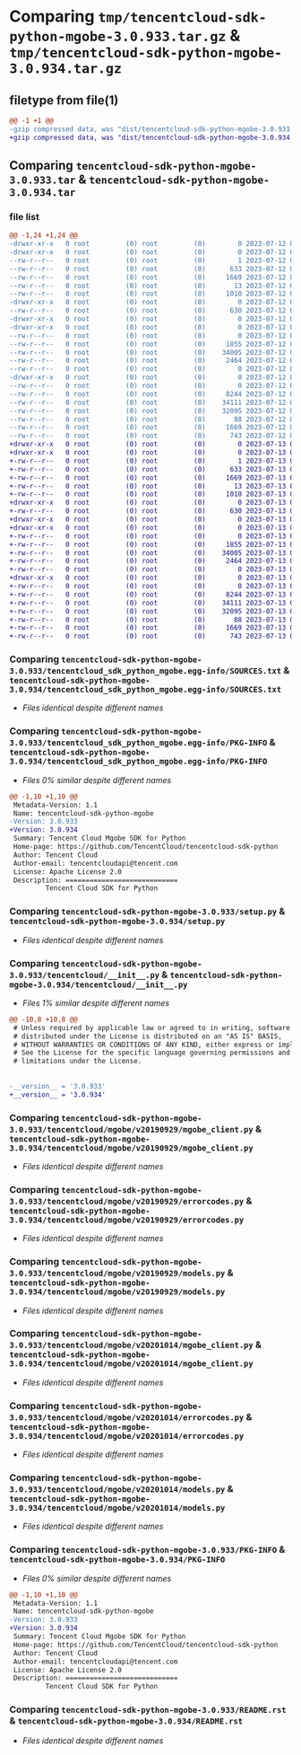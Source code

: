 # Comparing `tmp/tencentcloud-sdk-python-mgobe-3.0.933.tar.gz` & `tmp/tencentcloud-sdk-python-mgobe-3.0.934.tar.gz`

## filetype from file(1)

```diff
@@ -1 +1 @@
-gzip compressed data, was "dist/tencentcloud-sdk-python-mgobe-3.0.933.tar", last modified: Wed Jul 12 00:33:30 2023, max compression
+gzip compressed data, was "dist/tencentcloud-sdk-python-mgobe-3.0.934.tar", last modified: Thu Jul 13 00:26:02 2023, max compression
```

## Comparing `tencentcloud-sdk-python-mgobe-3.0.933.tar` & `tencentcloud-sdk-python-mgobe-3.0.934.tar`

### file list

```diff
@@ -1,24 +1,24 @@
-drwxr-xr-x   0 root         (0) root         (0)        0 2023-07-12 00:33:30.000000 tencentcloud-sdk-python-mgobe-3.0.933/
-drwxr-xr-x   0 root         (0) root         (0)        0 2023-07-12 00:33:30.000000 tencentcloud-sdk-python-mgobe-3.0.933/tencentcloud_sdk_python_mgobe.egg-info/
--rw-r--r--   0 root         (0) root         (0)        1 2023-07-12 00:33:30.000000 tencentcloud-sdk-python-mgobe-3.0.933/tencentcloud_sdk_python_mgobe.egg-info/dependency_links.txt
--rw-r--r--   0 root         (0) root         (0)      633 2023-07-12 00:33:30.000000 tencentcloud-sdk-python-mgobe-3.0.933/tencentcloud_sdk_python_mgobe.egg-info/SOURCES.txt
--rw-r--r--   0 root         (0) root         (0)     1669 2023-07-12 00:33:30.000000 tencentcloud-sdk-python-mgobe-3.0.933/tencentcloud_sdk_python_mgobe.egg-info/PKG-INFO
--rw-r--r--   0 root         (0) root         (0)       13 2023-07-12 00:33:30.000000 tencentcloud-sdk-python-mgobe-3.0.933/tencentcloud_sdk_python_mgobe.egg-info/top_level.txt
--rw-r--r--   0 root         (0) root         (0)     1010 2023-07-12 00:33:30.000000 tencentcloud-sdk-python-mgobe-3.0.933/setup.py
-drwxr-xr-x   0 root         (0) root         (0)        0 2023-07-12 00:33:30.000000 tencentcloud-sdk-python-mgobe-3.0.933/tencentcloud/
--rw-r--r--   0 root         (0) root         (0)      630 2023-07-12 00:33:30.000000 tencentcloud-sdk-python-mgobe-3.0.933/tencentcloud/__init__.py
-drwxr-xr-x   0 root         (0) root         (0)        0 2023-07-12 00:33:30.000000 tencentcloud-sdk-python-mgobe-3.0.933/tencentcloud/mgobe/
-drwxr-xr-x   0 root         (0) root         (0)        0 2023-07-12 00:33:30.000000 tencentcloud-sdk-python-mgobe-3.0.933/tencentcloud/mgobe/v20190929/
--rw-r--r--   0 root         (0) root         (0)        0 2023-07-12 00:33:30.000000 tencentcloud-sdk-python-mgobe-3.0.933/tencentcloud/mgobe/v20190929/__init__.py
--rw-r--r--   0 root         (0) root         (0)     1855 2023-07-12 00:33:30.000000 tencentcloud-sdk-python-mgobe-3.0.933/tencentcloud/mgobe/v20190929/mgobe_client.py
--rw-r--r--   0 root         (0) root         (0)    34005 2023-07-12 00:33:30.000000 tencentcloud-sdk-python-mgobe-3.0.933/tencentcloud/mgobe/v20190929/errorcodes.py
--rw-r--r--   0 root         (0) root         (0)     2464 2023-07-12 00:33:30.000000 tencentcloud-sdk-python-mgobe-3.0.933/tencentcloud/mgobe/v20190929/models.py
--rw-r--r--   0 root         (0) root         (0)        0 2023-07-12 00:33:30.000000 tencentcloud-sdk-python-mgobe-3.0.933/tencentcloud/mgobe/__init__.py
-drwxr-xr-x   0 root         (0) root         (0)        0 2023-07-12 00:33:30.000000 tencentcloud-sdk-python-mgobe-3.0.933/tencentcloud/mgobe/v20201014/
--rw-r--r--   0 root         (0) root         (0)        0 2023-07-12 00:33:30.000000 tencentcloud-sdk-python-mgobe-3.0.933/tencentcloud/mgobe/v20201014/__init__.py
--rw-r--r--   0 root         (0) root         (0)     8244 2023-07-12 00:33:30.000000 tencentcloud-sdk-python-mgobe-3.0.933/tencentcloud/mgobe/v20201014/mgobe_client.py
--rw-r--r--   0 root         (0) root         (0)    34111 2023-07-12 00:33:30.000000 tencentcloud-sdk-python-mgobe-3.0.933/tencentcloud/mgobe/v20201014/errorcodes.py
--rw-r--r--   0 root         (0) root         (0)    32095 2023-07-12 00:33:30.000000 tencentcloud-sdk-python-mgobe-3.0.933/tencentcloud/mgobe/v20201014/models.py
--rw-r--r--   0 root         (0) root         (0)       88 2023-07-12 00:33:30.000000 tencentcloud-sdk-python-mgobe-3.0.933/setup.cfg
--rw-r--r--   0 root         (0) root         (0)     1669 2023-07-12 00:33:30.000000 tencentcloud-sdk-python-mgobe-3.0.933/PKG-INFO
--rw-r--r--   0 root         (0) root         (0)      743 2023-07-12 00:33:30.000000 tencentcloud-sdk-python-mgobe-3.0.933/README.rst
+drwxr-xr-x   0 root         (0) root         (0)        0 2023-07-13 00:26:02.000000 tencentcloud-sdk-python-mgobe-3.0.934/
+drwxr-xr-x   0 root         (0) root         (0)        0 2023-07-13 00:26:02.000000 tencentcloud-sdk-python-mgobe-3.0.934/tencentcloud_sdk_python_mgobe.egg-info/
+-rw-r--r--   0 root         (0) root         (0)        1 2023-07-13 00:26:02.000000 tencentcloud-sdk-python-mgobe-3.0.934/tencentcloud_sdk_python_mgobe.egg-info/dependency_links.txt
+-rw-r--r--   0 root         (0) root         (0)      633 2023-07-13 00:26:02.000000 tencentcloud-sdk-python-mgobe-3.0.934/tencentcloud_sdk_python_mgobe.egg-info/SOURCES.txt
+-rw-r--r--   0 root         (0) root         (0)     1669 2023-07-13 00:26:02.000000 tencentcloud-sdk-python-mgobe-3.0.934/tencentcloud_sdk_python_mgobe.egg-info/PKG-INFO
+-rw-r--r--   0 root         (0) root         (0)       13 2023-07-13 00:26:02.000000 tencentcloud-sdk-python-mgobe-3.0.934/tencentcloud_sdk_python_mgobe.egg-info/top_level.txt
+-rw-r--r--   0 root         (0) root         (0)     1010 2023-07-13 00:26:02.000000 tencentcloud-sdk-python-mgobe-3.0.934/setup.py
+drwxr-xr-x   0 root         (0) root         (0)        0 2023-07-13 00:26:02.000000 tencentcloud-sdk-python-mgobe-3.0.934/tencentcloud/
+-rw-r--r--   0 root         (0) root         (0)      630 2023-07-13 00:26:02.000000 tencentcloud-sdk-python-mgobe-3.0.934/tencentcloud/__init__.py
+drwxr-xr-x   0 root         (0) root         (0)        0 2023-07-13 00:26:02.000000 tencentcloud-sdk-python-mgobe-3.0.934/tencentcloud/mgobe/
+drwxr-xr-x   0 root         (0) root         (0)        0 2023-07-13 00:26:02.000000 tencentcloud-sdk-python-mgobe-3.0.934/tencentcloud/mgobe/v20190929/
+-rw-r--r--   0 root         (0) root         (0)        0 2023-07-13 00:26:02.000000 tencentcloud-sdk-python-mgobe-3.0.934/tencentcloud/mgobe/v20190929/__init__.py
+-rw-r--r--   0 root         (0) root         (0)     1855 2023-07-13 00:26:02.000000 tencentcloud-sdk-python-mgobe-3.0.934/tencentcloud/mgobe/v20190929/mgobe_client.py
+-rw-r--r--   0 root         (0) root         (0)    34005 2023-07-13 00:26:02.000000 tencentcloud-sdk-python-mgobe-3.0.934/tencentcloud/mgobe/v20190929/errorcodes.py
+-rw-r--r--   0 root         (0) root         (0)     2464 2023-07-13 00:26:02.000000 tencentcloud-sdk-python-mgobe-3.0.934/tencentcloud/mgobe/v20190929/models.py
+-rw-r--r--   0 root         (0) root         (0)        0 2023-07-13 00:26:02.000000 tencentcloud-sdk-python-mgobe-3.0.934/tencentcloud/mgobe/__init__.py
+drwxr-xr-x   0 root         (0) root         (0)        0 2023-07-13 00:26:02.000000 tencentcloud-sdk-python-mgobe-3.0.934/tencentcloud/mgobe/v20201014/
+-rw-r--r--   0 root         (0) root         (0)        0 2023-07-13 00:26:02.000000 tencentcloud-sdk-python-mgobe-3.0.934/tencentcloud/mgobe/v20201014/__init__.py
+-rw-r--r--   0 root         (0) root         (0)     8244 2023-07-13 00:26:02.000000 tencentcloud-sdk-python-mgobe-3.0.934/tencentcloud/mgobe/v20201014/mgobe_client.py
+-rw-r--r--   0 root         (0) root         (0)    34111 2023-07-13 00:26:02.000000 tencentcloud-sdk-python-mgobe-3.0.934/tencentcloud/mgobe/v20201014/errorcodes.py
+-rw-r--r--   0 root         (0) root         (0)    32095 2023-07-13 00:26:02.000000 tencentcloud-sdk-python-mgobe-3.0.934/tencentcloud/mgobe/v20201014/models.py
+-rw-r--r--   0 root         (0) root         (0)       88 2023-07-13 00:26:02.000000 tencentcloud-sdk-python-mgobe-3.0.934/setup.cfg
+-rw-r--r--   0 root         (0) root         (0)     1669 2023-07-13 00:26:02.000000 tencentcloud-sdk-python-mgobe-3.0.934/PKG-INFO
+-rw-r--r--   0 root         (0) root         (0)      743 2023-07-13 00:26:02.000000 tencentcloud-sdk-python-mgobe-3.0.934/README.rst
```

### Comparing `tencentcloud-sdk-python-mgobe-3.0.933/tencentcloud_sdk_python_mgobe.egg-info/SOURCES.txt` & `tencentcloud-sdk-python-mgobe-3.0.934/tencentcloud_sdk_python_mgobe.egg-info/SOURCES.txt`

 * *Files identical despite different names*

### Comparing `tencentcloud-sdk-python-mgobe-3.0.933/tencentcloud_sdk_python_mgobe.egg-info/PKG-INFO` & `tencentcloud-sdk-python-mgobe-3.0.934/tencentcloud_sdk_python_mgobe.egg-info/PKG-INFO`

 * *Files 0% similar despite different names*

```diff
@@ -1,10 +1,10 @@
 Metadata-Version: 1.1
 Name: tencentcloud-sdk-python-mgobe
-Version: 3.0.933
+Version: 3.0.934
 Summary: Tencent Cloud Mgobe SDK for Python
 Home-page: https://github.com/TencentCloud/tencentcloud-sdk-python
 Author: Tencent Cloud
 Author-email: tencentcloudapi@tencent.com
 License: Apache License 2.0
 Description: ============================
         Tencent Cloud SDK for Python
```

### Comparing `tencentcloud-sdk-python-mgobe-3.0.933/setup.py` & `tencentcloud-sdk-python-mgobe-3.0.934/setup.py`

 * *Files identical despite different names*

### Comparing `tencentcloud-sdk-python-mgobe-3.0.933/tencentcloud/__init__.py` & `tencentcloud-sdk-python-mgobe-3.0.934/tencentcloud/__init__.py`

 * *Files 1% similar despite different names*

```diff
@@ -10,8 +10,8 @@
 # Unless required by applicable law or agreed to in writing, software
 # distributed under the License is distributed on an "AS IS" BASIS,
 # WITHOUT WARRANTIES OR CONDITIONS OF ANY KIND, either express or implied.
 # See the License for the specific language governing permissions and
 # limitations under the License.
 
 
-__version__ = '3.0.933'
+__version__ = '3.0.934'
```

### Comparing `tencentcloud-sdk-python-mgobe-3.0.933/tencentcloud/mgobe/v20190929/mgobe_client.py` & `tencentcloud-sdk-python-mgobe-3.0.934/tencentcloud/mgobe/v20190929/mgobe_client.py`

 * *Files identical despite different names*

### Comparing `tencentcloud-sdk-python-mgobe-3.0.933/tencentcloud/mgobe/v20190929/errorcodes.py` & `tencentcloud-sdk-python-mgobe-3.0.934/tencentcloud/mgobe/v20190929/errorcodes.py`

 * *Files identical despite different names*

### Comparing `tencentcloud-sdk-python-mgobe-3.0.933/tencentcloud/mgobe/v20190929/models.py` & `tencentcloud-sdk-python-mgobe-3.0.934/tencentcloud/mgobe/v20190929/models.py`

 * *Files identical despite different names*

### Comparing `tencentcloud-sdk-python-mgobe-3.0.933/tencentcloud/mgobe/v20201014/mgobe_client.py` & `tencentcloud-sdk-python-mgobe-3.0.934/tencentcloud/mgobe/v20201014/mgobe_client.py`

 * *Files identical despite different names*

### Comparing `tencentcloud-sdk-python-mgobe-3.0.933/tencentcloud/mgobe/v20201014/errorcodes.py` & `tencentcloud-sdk-python-mgobe-3.0.934/tencentcloud/mgobe/v20201014/errorcodes.py`

 * *Files identical despite different names*

### Comparing `tencentcloud-sdk-python-mgobe-3.0.933/tencentcloud/mgobe/v20201014/models.py` & `tencentcloud-sdk-python-mgobe-3.0.934/tencentcloud/mgobe/v20201014/models.py`

 * *Files identical despite different names*

### Comparing `tencentcloud-sdk-python-mgobe-3.0.933/PKG-INFO` & `tencentcloud-sdk-python-mgobe-3.0.934/PKG-INFO`

 * *Files 0% similar despite different names*

```diff
@@ -1,10 +1,10 @@
 Metadata-Version: 1.1
 Name: tencentcloud-sdk-python-mgobe
-Version: 3.0.933
+Version: 3.0.934
 Summary: Tencent Cloud Mgobe SDK for Python
 Home-page: https://github.com/TencentCloud/tencentcloud-sdk-python
 Author: Tencent Cloud
 Author-email: tencentcloudapi@tencent.com
 License: Apache License 2.0
 Description: ============================
         Tencent Cloud SDK for Python
```

### Comparing `tencentcloud-sdk-python-mgobe-3.0.933/README.rst` & `tencentcloud-sdk-python-mgobe-3.0.934/README.rst`

 * *Files identical despite different names*

